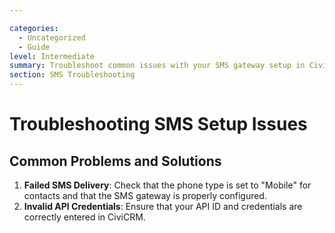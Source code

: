 ```yaml
---

categories:
  - Uncategorized
  - Guide
level: Intermediate
summary: Troubleshoot common issues with your SMS gateway setup in CiviCRM.
section: SMS Troubleshooting
---
```


# Troubleshooting SMS Setup Issues

## Common Problems and Solutions
1. **Failed SMS Delivery**: Check that the phone type is set to "Mobile" for contacts and that the SMS gateway is properly configured.
2. **Invalid API Credentials**: Ensure that your API ID and credentials are correctly entered in CiviCRM.
